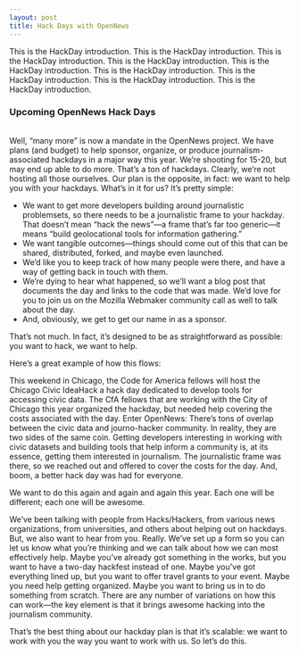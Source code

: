 ```yaml
---
layout: post
title: Hack Days with OpenNews
---
```


<p class="bodybig">This is the HackDay introduction. This is the HackDay introduction. This is the HackDay introduction. This is the HackDay introduction. This is the HackDay introduction. This is the HackDay introduction. This is the HackDay introduction. This is the HackDay introduction. This is the HackDay introduction.</p>

<div id="hackcalbox">
    <h3>Upcoming OpenNews Hack Days</h3>
    <table id="hackcal">
    </table>
    </div>
    
Well, “many more” is now a mandate in the OpenNews project. We have plans (and budget) to help sponsor, organize, or produce journalism-associated hackdays in a major way this year. We’re shooting for 15-20, but may end up able to do more. That’s a ton of hackdays. Clearly, we’re not hosting all those ourselves. Our plan is the opposite, in fact: we want to help you with your hackdays. What’s in it for us? It’s pretty simple:

* We want to get more developers building around journalistic problemsets, so there needs to be a journalistic frame to your hackday. That doesn’t mean “hack the news”—a frame that’s far too generic—it means “build geolocational tools for information gathering.”
* We want tangible outcomes—things should come out of this that can be shared, distributed, forked, and maybe even launched.
* We’d like you to keep track of how many people were there, and have a way of getting back in touch with them.
* We’re dying to hear what happened, so we’ll want a blog post that documents the day and links to the code that was made. We’d love for you to join us on the Mozilla Webmaker community call as well to talk about the day.
* And, obviously, we get to get our name in as a sponsor.

That’s not much. In fact, it’s designed to be as straightforward as possible: you want to hack, we want to help.

Here’s a great example of how this flows:

This weekend in Chicago, the Code for America fellows will host the Chicago Civic IdeaHack a hack day dedicated to develop tools for accessing civic data. The CfA fellows that are working with the City of Chicago this year organized the hackday, but needed help covering the costs associated with the day. Enter OpenNews: There’s tons of overlap between the civic data and journo-hacker community. In reality, they are two sides of the same coin. Getting developers interesting in working with civic datasets and building tools that help inform a community is, at its essence, getting them interested in journalism. The journalistic frame was there, so we reached out and offered to cover the costs for the day. And, boom, a better hack day was had for everyone.

We want to do this again and again and again this year. Each one will be different; each one will be awesome.

We’ve been talking with people from Hacks/Hackers, from various news organizations, from universities, and others about helping out on hackdays. But, we also want to hear from you. Really. We’ve set up a form so you can let us know what you’re thinking and we can talk about how we can most effectively help. Maybe you’ve already got something in the works, but you want to have a two-day hackfest instead of one. Maybe you’ve got everything lined up, but you want to offer travel grants to your event. Maybe you need help getting organized. Maybe you want to bring us in to do something from scratch. There are any number of variations on how this can work—the key element is that it brings awesome hacking into the journalism community.

That’s the best thing about our hackday plan is that it’s scalable: we want to work with you the way you want to work with us. So let’s do this. 

<script type="text/javascript" src="media/js/tabletop.js"></script>

<script type="text/javascript">

$(document).ready(function () { 
$('#nav li a.hackdays').addClass('active');
});


</script>

<script type="text/javascript">
      window.onload = function() { init() };

      var public_spreadshseet_url = 'https://docs.google.com/spreadsheet/pub?key=0Anp-zgGKPxl7dFRBeHFiN2RIRmtablN1aFpwM05hM1E&output=html';

      $(document).ready( function() {
        Tabletop.init( { key: public_spreadshseet_url,
                         callback: showInfo,
                         debug: true } )
      });
      
        
      function showInfo() {        
        
        $.each( Tabletop.sheets("Sheet1").all(), function(i, hackday) {
          var hack_li = $('<tr><td class="date">' + hackday.date + '</td><td class="event"><a href="' + hackday.website +'">' + hackday.title + '</a></td><td class="location">' + hackday.location + '</td></tr>')
          hack_li.appendTo("#hackcal");
          
       if (hackday.status != 'happening') {
            hack_li.addClass('hide');
            };
 		});
 		
 		$('#hackcalbox').show();
 		         
      };
      
</script>